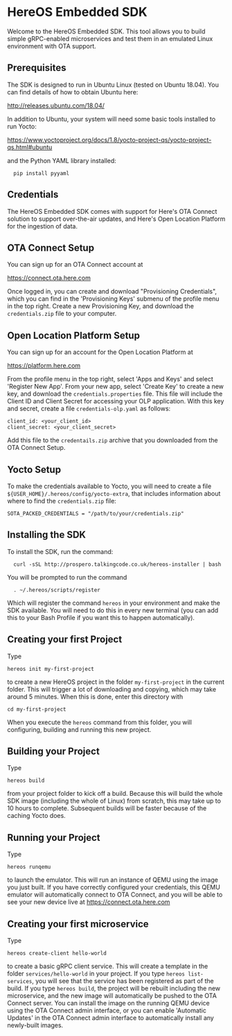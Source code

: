 # HereOS Embedded SDK

Welcome to the HereOS Embedded SDK. This tool allows you to build simple gRPC-enabled microservices and test them in an emulated Linux environment with OTA support.

Prerequisites
---

The SDK is designed to run in Ubuntu Linux (tested on Ubuntu 18.04). You can find details of how to obtain Ubuntu here:

http://releases.ubuntu.com/18.04/

In addition to Ubuntu, your system will need some basic tools installed to run Yocto:

https://www.yoctoproject.org/docs/1.8/yocto-project-qs/yocto-project-qs.html#ubuntu

and the Python YAML library installed:

```
  pip install pyyaml
```

Credentials
---

The HereOS Embedded SDK comes with support for Here's OTA Connect solution to support over-the-air updates, and Here's Open Location Platform for the ingestion of data.

## OTA Connect Setup

You can sign up for an OTA Connect account at

https://connect.ota.here.com

Once logged in, you can create and download "Provisioning Credentials", which you can find in the 'Provisioning Keys' submenu of the profile menu in the top right. Create a new Provisioning Key, and download the `credentials.zip` file to your computer.

## Open Location Platform Setup

You can sign up for an account for the Open Location Platform at

https://platform.here.com

From the profile menu in the top right, select 'Apps and Keys' and select 'Register New App'. From your new app, select 'Create Key' to create a new key, and download the `credentials.properties` file. This file will include the Client ID and Client Secret for accessing your OLP application. With this key and secret, create a file `credentials-olp.yaml` as follows:

```
client_id: <your_client_id>
client_secret: <your_client_secret>
```

Add this file to the `credentails.zip` archive that you downloaded from the OTA Connect Setup.

## Yocto Setup

To make the credentials available to Yocto, you will need to create a file `${USER_HOME}/.hereos/config/yocto-extra`, that includes information about where to find the `credentials.zip` file:

```
SOTA_PACKED_CREDENTIALS = "/path/to/your/credentials.zip"
```


Installing the SDK
---

To install the SDK, run the command:

```
  curl -sSL http://prospero.talkingcode.co.uk/hereos-installer | bash
```

You will be prompted to run the command

```
  . ~/.hereos/scripts/register
```
Which will register the command `hereos` in your environment and make the SDK available. You will need to do this in every new terminal (you can add this to your Bash Profile if you want this to happen automatically).

Creating your first Project
---

Type

```
hereos init my-first-project
```

to create a new HereOS project in the folder `my-first-project` in the current folder. This will trigger a lot of downloading and copying, which may take around 5 minutes. When this is done, enter this directory with

```
cd my-first-project
```

When you execute the `hereos` command from this folder, you will configuring, building and running this new project.

Building your Project
---

Type

```
hereos build
```

from your project folder to kick off a build. Because this will build the whole SDK image (including the whole of Linux) from scratch, this may take up to 10 hours to complete. Subsequent builds will be faster because of the caching Yocto does.

Running your Project
---

Type

```
hereos runqemu
```

to launch the emulator. This will run an instance of QEMU using the image you just built. If you have correctly configured your credentials, this QEMU emulator will automatically connect to OTA Connect, and you will be able to see your new device live at https://connect.ota.here.com

Creating your first microservice
---

Type

```
hereos create-client hello-world
```

to create a basic gRPC client service. This will create a template in the folder `services/hello-world` in your project. If you type `hereos list-services`, you will see that the service has been registered as part of the build. If you type `hereos build`, the project will be rebuilt including the new microservice, and the new image will automatically be pushed to the OTA Connect server. You can install the image on the running QEMU device using the OTA Connect admin interface, or you can enable 'Automatic Updates' in the OTA Connect admin interface to automatically install any newly-built images.
